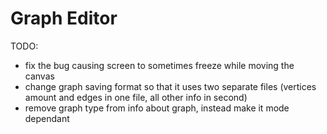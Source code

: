 # Graph Editor
TODO:
- fix the bug causing screen to sometimes freeze while moving the canvas
- change graph saving format so that it uses two separate files (vertices amount and edges in one file, all other info in second)
- remove graph type from info about graph, instead make it mode dependant
